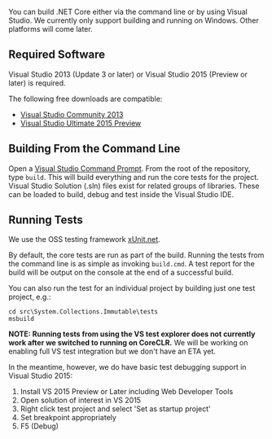 You can build .NET Core either via the command line or by using Visual Studio.
We currently only support building and running on Windows. Other platforms will
come later.

## Required Software

Visual Studio 2013 (Update 3 or later) or Visual Studio 2015 (Preview or later) is required.

The following free downloads are compatible:
* [Visual Studio Community 2013](http://www.visualstudio.com/en-us/visual-studio-community-vs.aspx)
* [Visual Studio Ultimate 2015 Preview](http://www.visualstudio.com/en-us/downloads/visual-studio-2015-downloads-vs)

## Building From the Command Line

Open a [Visual Studio Command Prompt](http://msdn.microsoft.com/en-us/library/ms229859(v=vs.110).aspx). 
From the root of the repository, type `build`. This will build everything and run
the core tests for the project. Visual Studio Solution (.sln) files exist for
related groups of libraries. These can be loaded to build, debug and test inside
the Visual Studio IDE.

## Running Tests

We use the OSS testing framework [xUnit.net][xunit].

By default, the core tests are run as part of the build. Running the tests from
the command line is as simple as invoking `build.cmd`. A test report for the
build will be output on the console at the end of a successful build.

You can also run the test for an individual project by building just one test
project, e.g.:
```
cd src\System.Collections.Immutable\tests
msbuild
```

**NOTE: Running tests from using the VS test explorer does not currently work 
after we switched to running on CoreCLR.** We will be working on enabling full
VS test integration but we don't have an ETA yet. 

In the meantime, however, we do have basic test debugging support in Visual
Studio 2015:

1. Install VS 2015 Preview or Later including Web Developer Tools
2. Open solution of interest in VS 2015
3. Right click test project and select 'Set as startup project'
4. Set breakpoint appropriately
5. F5 (Debug)

[xunit]: http://xunit.github.io/
[xunit-runner]: http://xunit.github.io/docs/running-v1-tests-in-vs.html

